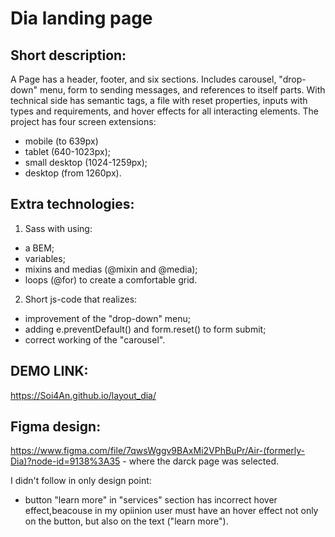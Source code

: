 # Dia landing page

## Short description:
A Page has a header, footer, and six sections. Includes carousel, "drop-down" menu, form to sending messages, and references to itself parts.
With technical side has semantic tags, a file with reset properties, inputs with types and requirements, and hover effects for all interacting elements.
The project has four screen extensions:
  - mobile (to 639px)
  - tablet (640-1023px);
  - small desktop (1024-1259px);
  - desktop (from 1260px).

## Extra technologies:
1) Sass with using:
  - a BEM;
  - variables;
  - mixins and medias (@mixin and @media);
  - loops (@for) to create a comfortable grid.
2) Short js-code that realizes:
  - improvement of the "drop-down" menu;
  - adding e.preventDefault() and form.reset() to form submit;
  - correct working of the "carousel".

## DEMO LINK:
https://Soi4An.github.io/layout_dia/

## Figma design:
https://www.figma.com/file/7qwsWggv9BAxMi2VPhBuPr/Air-(formerly-Dia)?node-id=9138%3A35 - where the darck page was selected.

I didn't follow in only design point:
  - button "learn more" in "services" section has incorrect hover effect,beacouse in my opiinion user must have an hover effect not only on the button, but also on the text ("learn more").
